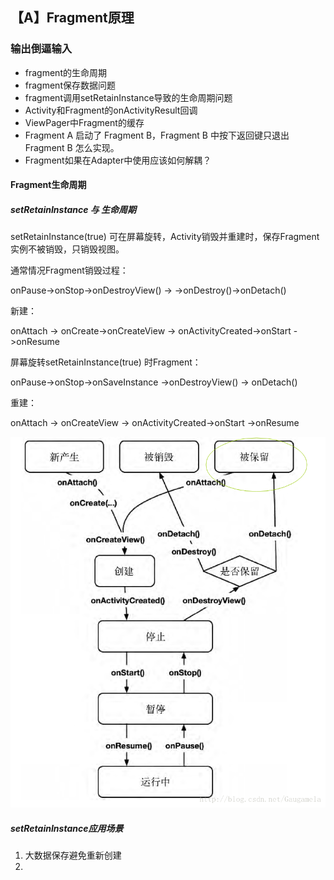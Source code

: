 ## 【A】Fragment原理



### 输出倒逼输入

-  fragment的生命周期
-  fragment保存数据问题
-  fragment调用setRetainInstance导致的生命周期问题
-  Activity和Fragment的onActivityResult回调
-  ViewPager中Fragment的缓存
-  Fragment A 启动了 Fragment B，Fragment B 中按下返回键只退出 Fragment B 怎么实现。
-  Fragment如果在Adapter中使用应该如何解耦？





#### Fragment生命周期	



##### setRetainInstance 与 生命周期

setRetainInstance(true) 可在屏幕旋转，Activity销毁并重建时，保存Fragment实例不被销毁，只销毁视图。



通常情况Fragment销毁过程：

onPause->onStop->onDestroyView() -> ->onDestroy()->onDetach()

新建：

onAttach -> onCreate->onCreateView -> onActivityCreated->onStart ->onResume



屏幕旋转setRetainInstance(true) 时Fragment：

onPause->onStop->onSaveInstance ->onDestroyView() -> onDetach()

重建：

onAttach -> onCreateView -> onActivityCreated->onStart ->onResume

![img](./images/SouthEast2.png)



##### setRetainInstance应用场景

1. 大数据保存避免重新创建
2. 

















































